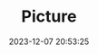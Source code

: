 ---
weight: 1
images:
- /images/edited/45.jpeg
title: Picture
date: 2023-12-07 20:53:25
tags:
- luminar
- work
---